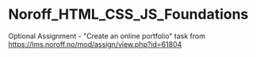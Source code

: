 # Noroff_HTML_CSS_JS_Foundations
Optional Assignment - "Create an online portfolio" task from https://lms.noroff.no/mod/assign/view.php?id=61804
